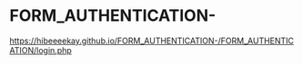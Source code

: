 # FORM_AUTHENTICATION-
https://hibeeeekay.github.io/FORM_AUTHENTICATION-/FORM_AUTHENTICATION/login.php
